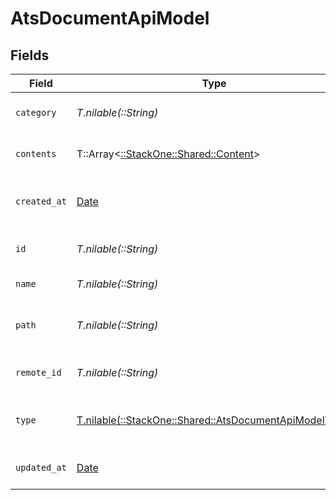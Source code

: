 # AtsDocumentApiModel


## Fields

| Field                                                                                                    | Type                                                                                                     | Required                                                                                                 | Description                                                                                              | Example                                                                                                  |
| -------------------------------------------------------------------------------------------------------- | -------------------------------------------------------------------------------------------------------- | -------------------------------------------------------------------------------------------------------- | -------------------------------------------------------------------------------------------------------- | -------------------------------------------------------------------------------------------------------- |
| `category`                                                                                               | *T.nilable(::String)*                                                                                    | :heavy_minus_sign:                                                                                       | The category of the file                                                                                 | templates, forms, backups, etc.                                                                          |
| `contents`                                                                                               | T::Array<[::StackOne::Shared::Content](../../models/shared/content.md)>                                  | :heavy_minus_sign:                                                                                       | The content of the file                                                                                  |                                                                                                          |
| `created_at`                                                                                             | [Date](https://ruby-doc.org/stdlib-2.6.1/libdoc/date/rdoc/Date.html)                                     | :heavy_minus_sign:                                                                                       | The creation date of the file                                                                            | 2021-01-01T01:01:01.000Z                                                                                 |
| `id`                                                                                                     | *T.nilable(::String)*                                                                                    | :heavy_minus_sign:                                                                                       | Unique identifier                                                                                        | 8187e5da-dc77-475e-9949-af0f1fa4e4e3                                                                     |
| `name`                                                                                                   | *T.nilable(::String)*                                                                                    | :heavy_minus_sign:                                                                                       | The name of the file                                                                                     | My Document                                                                                              |
| `path`                                                                                                   | *T.nilable(::String)*                                                                                    | :heavy_minus_sign:                                                                                       | The path where the file is stored                                                                        | /path/to/file                                                                                            |
| `remote_id`                                                                                              | *T.nilable(::String)*                                                                                    | :heavy_minus_sign:                                                                                       | Provider's unique identifier                                                                             | 8187e5da-dc77-475e-9949-af0f1fa4e4e3                                                                     |
| `type`                                                                                                   | [T.nilable(::StackOne::Shared::AtsDocumentApiModelType)](../../models/shared/atsdocumentapimodeltype.md) | :heavy_minus_sign:                                                                                       | The content type of the document                                                                         |                                                                                                          |
| `updated_at`                                                                                             | [Date](https://ruby-doc.org/stdlib-2.6.1/libdoc/date/rdoc/Date.html)                                     | :heavy_minus_sign:                                                                                       | The update date of the file                                                                              | 2021-01-02T01:01:01.000Z                                                                                 |
